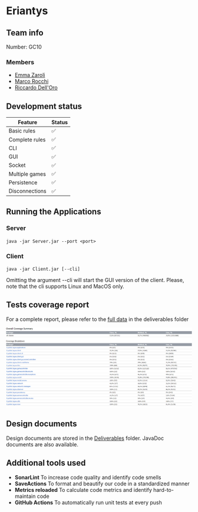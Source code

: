 # Eriantys

## Team info

Number: GC10

### Members

- [Emma Zaroli](https://github.com/emmazaroli)
- [Marco Rocchi](https://github.com/marcorocchi)
- [Riccardo Dell'Oro](https://github.com/riccardodelloro)

## Development status

| Feature        | Status             |
| -------------- | ------------------ |
| Basic rules    | :white_check_mark: |
| Complete rules | :white_check_mark: |
| CLI            | :white_check_mark: |
| GUI            | :white_check_mark: |
| Socket         | :white_check_mark: |
| Multiple games | :white_check_mark: |
| Persistence    | :white_check_mark: |
| Disconnections | :white_check_mark: |

## Running the Applications

### Server

```
java -jar Server.jar --port <port>
```

### Client

```
java -jar Client.jar [--cli]
```

Omitting the argument --cli will start the GUI version of the client.
Please, note that the cli supports Linux and MacOS only.

## Tests coverage report

For a complete report, please refer to the [full data](Deliverables/Final/Test%20report) in the deliverables folder

![](Deliverables/Final/High%20level%20coverage%20data.png)

## Design documents

Design documents are stored in the [Deliverables](Deliverables/Final) folder. JavaDoc documents are also available.

## Additional tools used

- **SonarLint** To increase code quality and identify code smells
- **SaveActions** To format and beautify our code in a standardized manner
- **Metrics reloaded** To calculate code metrics and identify hard-to-maintain code
- **GitHub Actions** To automatically run unit tests at every push
